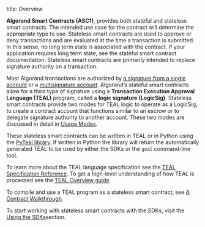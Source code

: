 title: Overview

**Algorand Smart Contracts (ASC1)**, provides both stateful and stateless smart contracts. The intended use case for the contract will determine the appropriate type to use. Stateless smart contracts are used to approve or deny transactions and are evaluated at the time a transaction is submitted. In this sense, no long term state is associated with the contract. If your application requires long term state, see the stateful smart contract documentation. Stateless smart contracts are primarily intended to replace signature authority on a transaction.

Most Algorand transactions are authorized by [a signature from a single account](../../transactions/signatures.md#single-signatures) or a [multisignature account](../../transactions/signatures.md#multisignatures). Algorand’s stateful smart contracts allow for a third type of signature using a **Transaction Execution Approval Language (TEAL)** program, called a **logic signature (LogicSig)**. Stateless smart contracts provide two modes for TEAL logic to operate as a LogicSig, to create a contract account that functions similar to an escrow or to delegate signature authority to another account. These two modes are discussed in detail in [Usage Modes](modes.md).

These stateless smart contracts can be written in TEAL or in Python using the [PyTeal library](../teal/pyteal.md). If written in Python the library will return the automatically generated TEAL to be used by either the SDKs or the `goal` command-line tool.  

To learn more about the TEAL language specification see the [TEAL Specification Reference](../../../reference/teal/specification.md). To get a high-level understanding of how TEAL is processed see the [TEAL Overview guide](../teal/index.md).

To compile and use a TEAL program as a stateless smart contract, see [A Contract Walkthrough](walkthrough.md).

To start working with stateless smart contracts with the SDKs, visit the [Using the SDKs](sdks.md)section.


